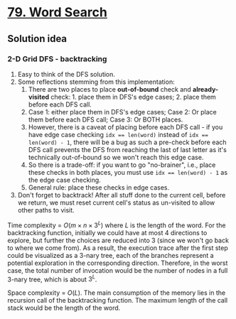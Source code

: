 # [79. Word Search](https://leetcode.com/problems/word-search/description/)

## Solution idea
### 2-D Grid DFS - backtracking
1. Easy to think of the DFS solution.
2. Some reflections stemming from this implementation:
    1. There are two places to place **out-of-bound** check and **already-visited** check: 1. place them in DFS's edge cases; 2. place them before each DFS call.
    2. Case 1: either place them in DFS's edge cases; Case 2: Or place them before each DFS call; Case 3: Or BOTH places.
    3. However, there is a caveat of placing before each DFS call - if you have edge case checking `idx == len(word)` instead of `idx == len(word) - 1`, there will be a bug as such a pre-check before each DFS call prevents the DFS from reaching the last of last letter as it's technically out-of-bound so we won't reach this edge case.
    4. So there is a trade-off: if you want to go "no-brainer", i.e., place these checks in both places, you must use `idx == len(word) - 1` as the edge case checking.
    5. General rule: place these checks in edge cases.
3. Don't forget to backtrack! After all stuff done to the current cell, before we return, we must reset current cell's status as un-visited to allow other paths to visit.

Time complexity = $O(m \times n \times 3^{L})$ where $L$ is the length of the word. For the backtracking function, initially we could have at most 4 directions to explore, but further the choices are reduced into 3 (since we won't go back to where we come from). As a result, the execution trace after the first step could be visualized as a 3-nary tree, each of the branches represent a potential exploration in the corresponding direction. Therefore, in the worst case, the total number of invocation would be the number of nodes in a full 3-nary tree, which is about $3^L$.

Space complexity = $O(L)$. The main consumption of the memory lies in the recursion call of the backtracking function. The maximum length of the call stack would be the length of the word.
